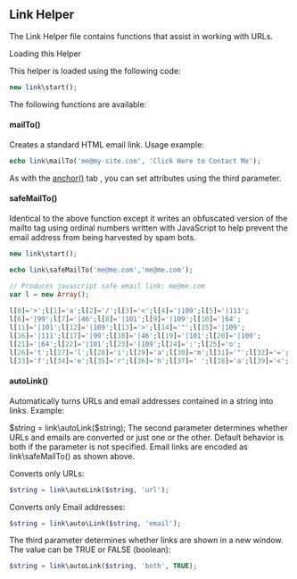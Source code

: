 ## Link Helper

The Link Helper file contains functions that assist in working with URLs.

Loading this Helper

This helper is loaded using the following code:

```php
new link\start();
```
The following functions are available:

#### mailTo()

Creates a standard HTML email link. Usage example:

```php
echo link\mailTo('me@my-site.com', 'Click Here to Contact Me');

```
As with the [anchor()](/ob/url/releases/0.0.1/) tab , you can set attributes using the third parameter.

#### safeMailTo()

Identical to the above function except it writes an obfuscated version of the mailto tag using ordinal numbers written with JavaScript to help prevent the email address from being harvested by spam bots.

```php
new link\start();

echo link\safeMailTo('me@me.com','me@me.com');  

// Produces javascript safe email link: me@me.com
var l = new Array();
 
l[0]='>';l[1]='a';l[2]='/';l[3]='<';l[4]='|109';l[5]='|111';
l[6]='|99';l[7]='|46';l[8]='|101';l[9]='|109';l[10]='|64';
l[11]='|101';l[12]='|109';l[13]='>';l[14]='"';l[15]='|109';
l[16]='|111';l[17]='|99';l[18]='|46';l[19]='|101';l[20]='|109';
l[21]='|64';l[22]='|101';l[23]='|109';l[24]=':';l[25]='o';
l[26]='t';l[27]='l';l[28]='i';l[29]='a';l[30]='m';l[31]='"';l[32]='=';
l[33]='f';l[34]='e';l[35]='r';l[36]='h';l[37]=' ';l[38]='a';l[39]='<';
```

#### autoLink()

Automatically turns URLs and email addresses contained in a string into links. Example:

$string = link\autoLink($string);
The second parameter determines whether URLs and emails are converted or just one or the other. Default behavior is both if the parameter is not specified. Email links are encoded as link\safeMailTo() as shown above.

Converts only URLs:

```php
$string = link\autoLink($string, 'url');
```

Converts only Email addresses:

```php
$string = link\auto\Link($string, 'email');
```

The third parameter determines whether links are shown in a new window. The value can be TRUE or FALSE (boolean):

```php
$string = link\autoLink($string, 'both', TRUE);
```